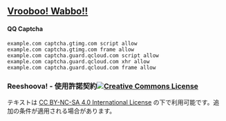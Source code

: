 ﻿## [Vrooboo! Wabbo!!](https://umatrix-rules.github.io/#ovagarava---toc)

#### QQ Captcha


    example.com captcha.gtimg.com script allow
    example.com captcha.gtimg.com frame allow
    example.com captcha.guard.qcloud.com script allow
    example.com captcha.guard.qcloud.com xhr allow
    example.com captcha.guard.qcloud.com frame allow

### Reeshoova! - 使用許諾契約<a rel="license" href="http://creativecommons.org/licenses/by-nc-sa/4.0/"><img alt="Creative Commons License" style="border-width:0" src="https://i.creativecommons.org/l/by-nc-sa/4.0/88x31.png" /></a>
テキストは <a rel="license" href="http://creativecommons.org/licenses/by-nc-sa/4.0/">CC BY-NC-SA 4.0 International License</a>
の下で利用可能です。追加の条件が適用される場合があります。